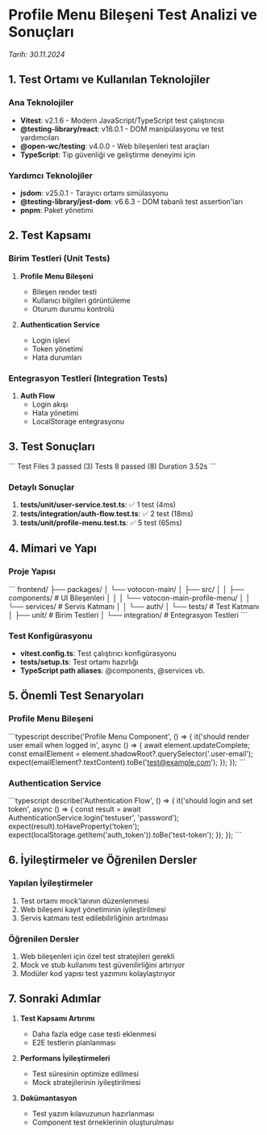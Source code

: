 # Profile Menu Bileşeni Test Analizi ve Sonuçları
*Tarih: 30.11.2024*

## 1. Test Ortamı ve Kullanılan Teknolojiler

### Ana Teknolojiler
- **Vitest**: v2.1.6 - Modern JavaScript/TypeScript test çalıştırıcısı
- **@testing-library/react**: v16.0.1 - DOM manipülasyonu ve test yardımcıları
- **@open-wc/testing**: v4.0.0 - Web bileşenleri test araçları
- **TypeScript**: Tip güvenliği ve geliştirme deneyimi için

### Yardımcı Teknolojiler
- **jsdom**: v25.0.1 - Tarayıcı ortamı simülasyonu
- **@testing-library/jest-dom**: v6.6.3 - DOM tabanlı test assertion'ları
- **pnpm**: Paket yönetimi

## 2. Test Kapsamı

### Birim Testleri (Unit Tests)
1. **Profile Menu Bileşeni**
   - Bileşen render testi
   - Kullanıcı bilgileri görüntüleme
   - Oturum durumu kontrolü

2. **Authentication Service**
   - Login işlevi
   - Token yönetimi
   - Hata durumları

### Entegrasyon Testleri (Integration Tests)
1. **Auth Flow**
   - Login akışı
   - Hata yönetimi
   - LocalStorage entegrasyonu

## 3. Test Sonuçları

\`\`\`
Test Files  3 passed (3)
     Tests  8 passed (8)
  Duration  3.52s
\`\`\`

### Detaylı Sonuçlar
1. **tests/unit/user-service.test.ts**: ✅ 1 test (4ms)
2. **tests/integration/auth-flow.test.ts**: ✅ 2 test (18ms)
3. **tests/unit/profile-menu.test.ts**: ✅ 5 test (65ms)

## 4. Mimari ve Yapı

### Proje Yapısı
\`\`\`
frontend/
├── packages/
│   └── votocon-main/
│       ├── src/
│       │   ├── components/    # UI Bileşenleri
│       │   │   └── votocon-main-profile-menu/
│       │   └── services/      # Servis Katmanı
│       │       └── auth/
│       └── tests/            # Test Katmanı
│           ├── unit/         # Birim Testleri
│           └── integration/  # Entegrasyon Testleri
\`\`\`

### Test Konfigürasyonu
- **vitest.config.ts**: Test çalıştırıcı konfigürasyonu
- **tests/setup.ts**: Test ortamı hazırlığı
- **TypeScript path aliases**: @components, @services vb.

## 5. Önemli Test Senaryoları

### Profile Menu Bileşeni
\`\`\`typescript
describe('Profile Menu Component', () => {
    it('should render user email when logged in', async () => {
        await element.updateComplete;
        const emailElement = element.shadowRoot?.querySelector('.user-email');
        expect(emailElement?.textContent).toBe('test@example.com');
    });
});
\`\`\`

### Authentication Service
\`\`\`typescript
describe('Authentication Flow', () => {
    it('should login and set token', async () => {
        const result = await AuthenticationService.login('testuser', 'password');
        expect(result).toHaveProperty('token');
        expect(localStorage.getItem('auth_token')).toBe('test-token');
    });
});
\`\`\`

## 6. İyileştirmeler ve Öğrenilen Dersler

### Yapılan İyileştirmeler
1. Test ortamı mock'larının düzenlenmesi
2. Web bileşeni kayıt yönetiminin iyileştirilmesi
3. Servis katmanı test edilebilirliğinin artırılması

### Öğrenilen Dersler
1. Web bileşenleri için özel test stratejileri gerekli
2. Mock ve stub kullanımı test güvenilirliğini artırıyor
3. Modüler kod yapısı test yazımını kolaylaştırıyor

## 7. Sonraki Adımlar

1. **Test Kapsamı Artırımı**
   - Daha fazla edge case testi eklenmesi
   - E2E testlerin planlanması

2. **Performans İyileştirmeleri**
   - Test süresinin optimize edilmesi
   - Mock stratejilerinin iyileştirilmesi

3. **Dokümantasyon**
   - Test yazım kılavuzunun hazırlanması
   - Component test örneklerinin oluşturulması

